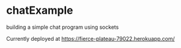 # chatExample
building a simple chat program using sockets

Currently deployed at https://fierce-plateau-79022.herokuapp.com/
